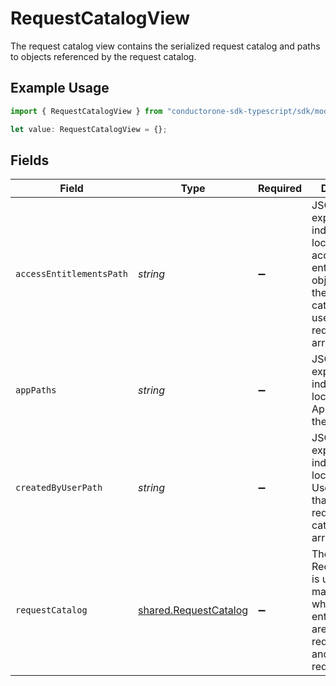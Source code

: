 # RequestCatalogView

The request catalog view contains the serialized request catalog and paths to objects referenced by the request catalog.

## Example Usage

```typescript
import { RequestCatalogView } from "conductorone-sdk-typescript/sdk/models/shared";

let value: RequestCatalogView = {};
```

## Fields

| Field                                                                                                                                          | Type                                                                                                                                           | Required                                                                                                                                       | Description                                                                                                                                    |
| ---------------------------------------------------------------------------------------------------------------------------------------------- | ---------------------------------------------------------------------------------------------------------------------------------------------- | ---------------------------------------------------------------------------------------------------------------------------------------------- | ---------------------------------------------------------------------------------------------------------------------------------------------- |
| `accessEntitlementsPath`                                                                                                                       | *string*                                                                                                                                       | :heavy_minus_sign:                                                                                                                             | JSONPATH expression indicating the location of the access entitlement objects, that the request catalog allows users to request, in the array. |
| `appPaths`                                                                                                                                     | *string*                                                                                                                                       | :heavy_minus_sign:                                                                                                                             | JSONPATH expression indicating the location of the App object in the array.                                                                    |
| `createdByUserPath`                                                                                                                            | *string*                                                                                                                                       | :heavy_minus_sign:                                                                                                                             | JSONPATH expression indicating the location of the User object, that created the request catalog, in the array.                                |
| `requestCatalog`                                                                                                                               | [shared.RequestCatalog](../../../sdk/models/shared/requestcatalog.md)                                                                          | :heavy_minus_sign:                                                                                                                             | The RequestCatalog is used for managing which entitlements are requestable, and who can request them.                                          |